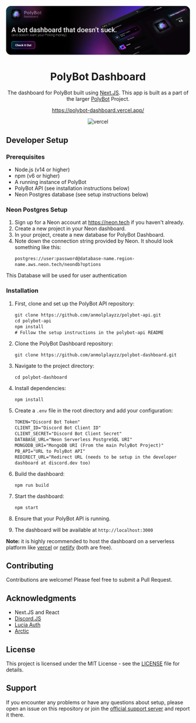 <a href="https://polybot-dashboard.vercel.app/">
   <img src="./extras/art.png">
</a>

<h1 align="center">
 PolyBot Dashboard
</h1>
<p align="center">
   The dashboard for PolyBot built using <a href="https://nextjs.org/">Next.JS</a>. This app is built as a part of the larger <a href="https://github.com/AnmolPlayzz/polybot">PolyBot</a> Project.
</p>

<p align="center">
   <a href="https://polybot-dashboard.vercel.app/">https://polybot-dashboard.vercel.app/</a>
</p>
<p align="center">
   <img src="https://vercelbadge.vercel.app/api/anmolplayzz/polybot-dashboard" alt="vercel">

</p>

## Developer Setup

### Prerequisites

- Node.js (v14 or higher)
- npm (v6 or higher)
- A running instance of PolyBot
- PolyBot API (see installation instructions below)
- Neon Postgres database (see setup instructions below)

### Neon Postgres Setup

1. Sign up for a Neon account at https://neon.tech if you haven't already.
2. Create a new project in your Neon dashboard.
3. In your project, create a new database for PolyBot Dashboard.
4. Note down the connection string provided by Neon. It should look something like this:
   ```psql
   postgres://user:password@database-name.region-name.aws.neon.tech/neondb?options
   ```

This Database will be used for user authentication 

### Installation

1. First, clone and set up the PolyBot API repository:
   ```
   git clone https://github.com/anmolplayzz/polybot-api.git
   cd polybot-api
   npm install
   # Follow the setup instructions in the polybot-api README
   ```

2. Clone the PolyBot Dashboard repository:
   ```
   git clone https://github.com/anmolplayzz/polybot-dashboard.git
   ```

3. Navigate to the project directory:
   ```
   cd polybot-dashboard
   ```

4. Install dependencies:
   ```
   npm install
   ```

5. Create a `.env` file in the root directory and add your configuration:
   ```
   TOKEN="Discord Bot Token"
   CLIENT_ID="Discord Bot Client ID"
   CLIENT_SECRET="Discord Bot Client Secret"
   DATABASE_URL="Neon Serverless PostgreSQL URI"
   MONGODB_URI="MongoDB URI (From the main PolyBot Project)"
   PB_API="URL to PolyBot API"
   REDIRECT_URL="Redirect URL (needs to be setup in the developer dashboard at discord.dev too)
   ```

6. Build the dashboard:
   ```
   npm run build
   ```

7. Start the dashboard:
   ```
   npm start
   ```

8. Ensure that your PolyBot API is running.

9. The dashboard will be available at `http://localhost:3000`

**Note:** it is highly recommended to host the dashboard on a serverless platform like [vercel](https://vercel.com) or [netlify](https://netlify.com) (both are free).

## Contributing

Contributions are welcome! Please feel free to submit a Pull Request.

## Acknowledgments

- Next.JS and React
- [Discord.JS](https://discordjs.dev/)
- [Lucia Auth](https://lucia-auth.com/)
- [Arctic](https://arctic.js.org/)

## License

This project is licensed under the MIT License - see the [LICENSE](LICENSE) file for details.

## Support

If you encounter any problems or have any questions about setup, please open an issue on this repository or join the [official support server](https://discord.gg/AY77nuxZyk) and report it there.

